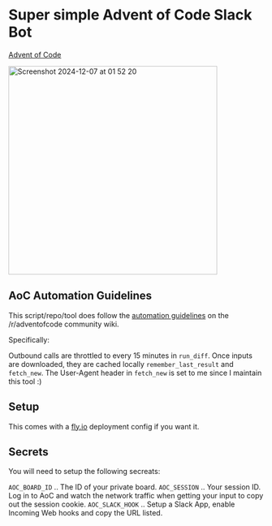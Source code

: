 # Super simple Advent of Code Slack Bot

[Advent of Code](https://adventofcode.com/)

<img width="411" alt="Screenshot 2024-12-07 at 01 52 20" src="https://github.com/user-attachments/assets/306573b4-9a15-4003-8ead-c6ca49fd09a9">


## AoC Automation Guidelines

This script/repo/tool does follow the [automation guidelines](https://www.reddit.com/r/adventofcode/wiki/faqs/automation) on the /r/adventofcode community wiki.

Specifically:

Outbound calls are throttled to every 15 minutes in `run_diff`.
Once inputs are downloaded, they are cached locally `remember_last_result` and `fetch_new`.
The User-Agent header in `fetch_new` is set to me since I maintain this tool :)

## Setup

This comes with a [fly.io](https://fly.io/) deployment config if you want it.

## Secrets

You will need to setup the following secreats:

`AOC_BOARD_ID` .. The ID of your private board.
`AOC_SESSION` .. Your session ID. Log in to AoC and watch the network traffic when getting your input to copy out the session cookie.
`AOC_SLACK_HOOK` .. Setup a Slack App, enable Incoming Web hooks and copy the URL listed.
